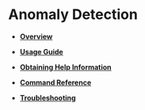 # Anomaly Detection<a name="EN-US_TOPIC_0000001364416149"></a>

-   **[Overview](overview-26.md)** 

-   **[Usage Guide](usage-guide-27.md)** 

-   **[Obtaining Help Information](obtaining-help-information-28.md)** 

-   **[Command Reference](command-reference-29.md)** 

-   **[Troubleshooting](troubleshooting-30.md)** 
